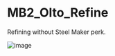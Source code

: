 # MB2_Olto_Refine
Refining without Steel Maker perk.

![image](https://github.com/user-attachments/assets/e784655d-ba67-4808-8183-4cf36b297e73)
